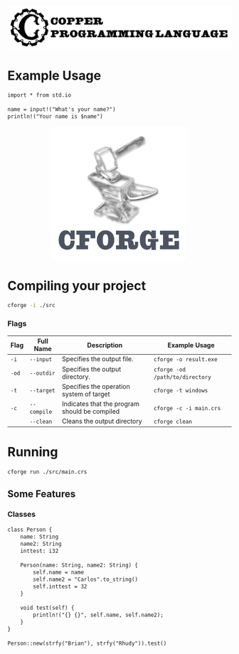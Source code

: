 <img src="./assets/copperlang.png"/>

# Example Usage

```crs
import * from std.io

name = input!("What's your name?")
println!("Your name is $name")
```

<p align="center">
    <img src="./assets/cforge.png" width=300 height=300 />
</p>

# Compiling your project
```sh
cforge -i ./src
```

### Flags
| Flag        | Full Name     | Description                                      | Example Usage                  |
|-------------|---------------|--------------------------------------------------|--------------------------------|
| `-i`        | `--input`     | Specifies the output file.                       | `cforge -o result.exe`         |
| `-od`       | `--outdir`    | Specifies the output directory.                  | `cforge -od /path/to/directory`|
| `-t`        | `--target`    | Specifies the operation system of target         | `cforge -t windows`            |
| `-c`        | `--compile`   | Indicates that the program should be compiled    | `cforge -c -i main.crs`        |
|             | `--clean`     | Cleans the output directory                      | `cforge clean`                 |


# Running
```sh
cforge run ./src/main.crs
```

## Some Features
### Classes
```
class Person {
    name: String
    name2: String
    inttest: i32

    Person(name: String, name2: String) {
        self.name = name
        self.name2 = "Carlos".to_string()
        self.inttest = 32
    }

    void test(self) { 
        println!("{} {}", self.name, self.name2); 
    }
}

Person::new(strfy("Brian"), strfy("Rhudy")).test()
```
